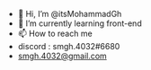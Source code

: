 - 👋 Hi, I’m @itsMohammadGh
- 🌱 I’m currently learning front-end
- 📫 How to reach me
-  discord : smgh.4032#6680
-  smgh.4032@gmail.com

<!---
itsMohammadGh/itsMohammadGh is a ✨ special ✨ repository because its `README.md` (this file) appears on your GitHub profile.
You can click the Preview link to take a look at your changes.
--->
